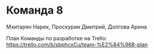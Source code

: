 # Команда 8
Мхитарян Нарек, Проскурин Дмитрий, Долгова Арина

План Команды по разработке на Trello: https://trello.com/b/sbphcxCu/team-%E2%84%968-plan 


